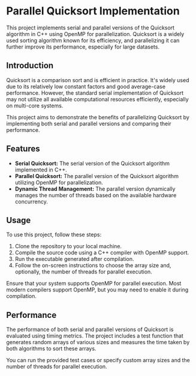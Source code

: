 # Parallel Quicksort Implementation

This project implements serial and parallel versions of the Quicksort algorithm in C++ using OpenMP for parallelization. Quicksort is a widely used sorting algorithm known for its efficiency, and parallelizing it can further improve its performance, especially for large datasets.

## Introduction

Quicksort is a comparison sort and is efficient in practice. It's widely used due to its relatively low constant factors and good average-case performance. However, the standard serial implementation of Quicksort may not utilize all available computational resources efficiently, especially on multi-core systems. 

This project aims to demonstrate the benefits of parallelizing Quicksort by implementing both serial and parallel versions and comparing their performance.

## Features

- **Serial Quicksort:** The serial version of the Quicksort algorithm implemented in C++.
- **Parallel Quicksort:** The parallel version of the Quicksort algorithm utilizing OpenMP for parallelization.
- **Dynamic Thread Management:** The parallel version dynamically manages the number of threads based on the available hardware concurrency.

## Usage

To use this project, follow these steps:

1. Clone the repository to your local machine.
2. Compile the source code using a C++ compiler with OpenMP support.
3. Run the executable generated after compilation.
4. Follow the on-screen instructions to choose the array size and, optionally, the number of threads for parallel execution.

Ensure that your system supports OpenMP for parallel execution. Most modern compilers support OpenMP, but you may need to enable it during compilation.

## Performance

The performance of both serial and parallel versions of Quicksort is evaluated using timing metrics. The project includes a test function that generates random arrays of various sizes and measures the time taken by both algorithms to sort these arrays.

You can run the provided test cases or specify custom array sizes and the number of threads for parallel execution.